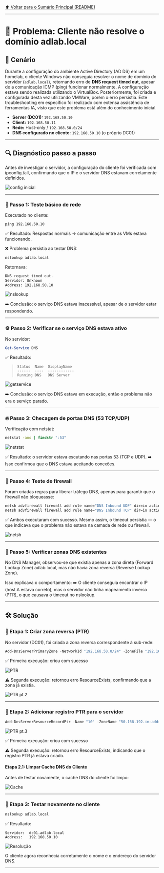 [⬆️ Voltar para o Sumário Principal (README)](../README.md)

---

# 🧩 Problema: Cliente não resolve o domínio adlab.local

## 📍 Cenário

Durante a configuração do ambiente Active Directory (AD DS) em um homelab, o cliente Windows não conseguia resolver o nome de domínio do servidor (`adlab.local`), retornando erro de **DNS request timed out**, apesar de a comunicação ICMP (ping) funcionar normalmente. A configuração estava sendo realizada utilizando o VirtualBox. Posteriormente, foi criada e configurada desta vez utilizando VMWare, porém o erro persistia. Este troubleshooting em específico foi realizado com extensa assistência de ferramentas IA, visto que este problema está além do conhecimento inicial.

- **Server (DC01):** `192.168.50.10`
- **Client:** `192.168.50.11`
- **Rede:** Host-only / `192.168.50.0/24`
- **DNS configurado no cliente:** `192.168.50.10` (o próprio DC01)

---

## 🔍 Diagnóstico passo a passo

Antes de investigar o servidor, a configuração do cliente foi verificada com ipconfig /all, confirmando que o IP e o servidor DNS estavam corretamente definidos.

![config inicial](../img/ts1.png)

---

### 🧠 Passo 1: Teste básico de rede

Executado no cliente:
```cmd
ping 192.168.50.10
```

✅ Resultado: Respostas normais → comunicação entre as VMs estava funcionando.

❌ Problema persistia ao testar DNS:

```cmd
nslookup adlab.local
```

Retornava:
```cmd
DNS request timed out.
Servidor: Unknown
Address: 192.168.50.10
```

![nslookup](../img/tss1.png)

➡️ Conclusão: o serviço DNS estava inacessível, apesar de o servidor estar respondendo.

---

### ⚙️ Passo 2: Verificar se o serviço DNS estava ativo

No servidor:

```powershell
Get-Service DNS
```
✅ Resultado:
>```
>Status  Name  DisplayName
>------  ----  ------------
>Running DNS   DNS Server
>```

![getservice](../img/tss2.png)

➡️ Conclusão: o serviço DNS estava em execução, então o problema não era o serviço parado.

---

### 🔥 Passo 3: Checagem de portas DNS (53 TCP/UDP)

Verificação com netstat:

```cmd
netstat -ano | findstr ":53"
```

![netstat](../img/tss3.png)


✅ Resultado: o servidor estava escutando nas portas 53 (TCP e UDP).
➡️ Isso confirmou que o DNS estava aceitando conexões.

---

### 🧱 Passo 4: Teste de firewall

Foram criadas regras para liberar tráfego DNS, apenas para garantir que o firewall não bloqueasse:

```cmd
netsh advfirewall firewall add rule name="DNS Inbound UDP" dir=in action=allow protocol=UDP localport=53
netsh advfirewall firewall add rule name="DNS Inbound TCP" dir=in action=allow protocol=TCP localport=53
```

✅ Ambos executaram com sucesso.
Mesmo assim, o timeout persistia — o que indicava que o problema não estava na camada de rede ou firewall.

![netsh](../img/tss4.png)

---

### 🧭 Passo 5: Verificar zonas DNS existentes

No DNS Manager, observou-se que existia apenas a zona direta (Forward Lookup Zone) adlab.local, mas não havia zona reversa (Reverse Lookup Zone).

Isso explicava o comportamento:
➡️ O cliente conseguia encontrar o IP (host A estava correto), mas o servidor não tinha mapeamento inverso (PTR), o que causava o timeout no nslookup.

---

## 🛠️ Solução

### 🧩 Etapa 1: Criar zona reversa (PTR)

No servidor (DC01), foi criada a zona reversa correspondente à sub-rede:

```powershell
Add-DnsServerPrimaryZone -NetworkId "192.168.50.0/24" -ZoneFile "192.168.50.rev"

```

✅ Primeira execução: criou com sucesso

![PTR](../img/ts2.png)

⚠️ Segunda execução: retornou erro ResourceExists, confirmando que a zona já existia.

![PTR pt.2 ](../img/ts3.png)

---

### 🧩 Etapa 2: Adicionar registro PTR para o servidor

```powershell
Add-DnsServerResourceRecordPtr -Name "10" -ZoneName "50.168.192.in-addr.arpa" -PtrDomainName "dc01.adlab.local"
```
![PTR pt.3 ](../img/ts4.png)

✅ Primeira execução: criou com sucesso

⚠️ Segunda execução: retornou erro ResourceExists, indicando que o registro PTR já estava criado.

#### Etapa 2.1: Limpar Cache DNS do Cliente

Antes de testar novamente, o cache DNS do cliente foi limpo:

![Cache ](../img/ts5.png)

---

### 🧩 Etapa 3: Testar novamente no cliente

```cmd
nslookup adlab.local
```

✅ Resultado:

```
Servidor:  dc01.adlab.local
Address:   192.168.50.10

```

![Resolução](../img/ts6.png)

O cliente agora reconhecia corretamente o nome e o endereço do servidor DNS.

---



